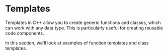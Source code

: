 # Templates

Templates in C++ allow you to create generic functions and classes, which can work with any data type. This is particularly useful for creating reusable code components.

In this section, we'll look at examples of function templates and class templates.
